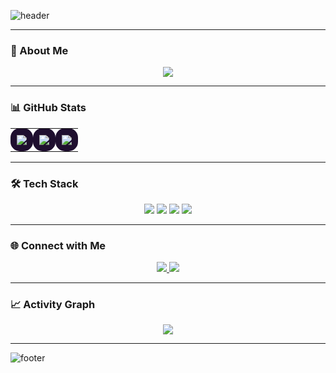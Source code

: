 ![header](https://capsule-render.vercel.app/api?type=waving&color=6a0dad&height=220&section=header&text=Hi,%20I'm%20Dhafa%20👋&fontSize=45&fontColor=ffffff&fontAlignY=30&desc=🚀%20Designer%20%7C%20Fullstack%20Developer&descAlignY=55&descAlign=50&animation=fadeIn)

---

### 💫 About Me
<p align="center">
  <img src="https://readme-typing-svg.herokuapp.com?font=Fira+Code&size=26&duration=3000&pause=500&color=DA70D6&width=600&lines=⚡+Fokus+di+Laravel+(Backend);⚛️+Next.js+(Frontend);📱+Kotlin+%26+Android+(Mobile);✨+UI/UX+%26+bikin+produk+impactful&center=true" />
</p>

---

### 📊 GitHub Stats
<div align="center">

<table>
<tr>
<td align="center" bgcolor="#1f0f2f" style="border-radius:15px;padding:10px;transition: transform 0.3s;">
  <a href="https://github.com/dhafaal" target="_blank">
    <img src="https://github-readme-stats.vercel.app/api?username=dhafaal&show_icons=true&theme=radical&hide_border=true&count_private=true&title_color=DA70D6&icon_color=DA70D6&text_color=ffffff&bg_color=1f0f2f" />
  </a>
</td>
<td align="center" bgcolor="#1f0f2f" style="border-radius:15px;padding:10px;transition: transform 0.3s;">
  <a href="https://streak-stats.demolab.com/?user=dhafaal" target="_blank">
    <img src="https://streak-stats.demolab.com?user=dhafaal&theme=purple-neon&hide_border=true" />
  </a>
</td>
<td align="center" bgcolor="#1f0f2f" style="border-radius:15px;padding:10px;transition: transform 0.3s;">
  <a href="https://github.com/dhafaal?tab=repositories" target="_blank">
    <img src="https://github-readme-stats.vercel.app/api/top-langs/?username=dhafaal&layout=compact&theme=radical&hide_border=true&title_color=DA70D6&text_color=ffffff&bg_color=1f0f2f" />
  </a>
</td>
</tr>
</table>

</div>

---

### 🛠️ Tech Stack
<div align="center">

<a href="https://laravel.com" target="_blank"><img src="https://img.shields.io/badge/Laravel-9b59b6?style=for-the-badge&logo=laravel&logoColor=white&link=https://laravel.com" /></a>
<a href="https://nextjs.org" target="_blank"><img src="https://img.shields.io/badge/Next.js-6a0dad?style=for-the-badge&logo=next.js&logoColor=white&link=https://nextjs.org" /></a>
<a href="https://kotlinlang.org" target="_blank"><img src="https://img.shields.io/badge/Kotlin-8e44ad?style=for-the-badge&logo=kotlin&logoColor=white&link=https://kotlinlang.org" /></a>
<a href="https://developer.android.com" target="_blank"><img src="https://img.shields.io/badge/Android-9b59b6?style=for-the-badge&logo=android&logoColor=white&link=https://developer.android.com" /></a>

</div>

---

### 🌐 Connect with Me
<p align="center">
  <a href="https://www.linkedin.com/in/muhammad-dhafa-alvaro-13b7aa235/" target="_blank">
    <img src="https://img.shields.io/badge/LinkedIn-6a0dad?style=for-the-badge&logo=linkedin&logoColor=white" />
  </a>
  <a href="mailto:dhafaal.a@gmail.com" target="_blank">
    <img src="https://img.shields.io/badge/Email-8e44ad?style=for-the-badge&logo=gmail&logoColor=white" />
  </a>
</p>

---

### 📈 Activity Graph
<p align="center">
  <img src="https://github-readme-activity-graph.vercel.app/graph?username=dhafaal&theme=radical&bg_color=1f0f2f&line=DA70D6&point=DA70D6&color=DA70D6&title_color=DA70D6&area=true" />
</p>

---

![footer](https://capsule-render.vercel.app/api?type=waving&color=6a0dad&height=140&section=footer)
